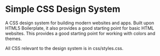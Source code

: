 # Simple CSS Design System

 A CSS design system for building modern websites and apps. Built upon HTML5 Boilerplate, it also provides a good starting point for basic HTML websites. This provides a good starting point for working with colors and themes.

 All CSS relevant to the design system is in css/styles.css.
